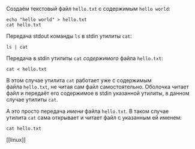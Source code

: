 Создаём текстовый файл `hello.txt` с содержимым `hello world`:

```
echo "hello world" > hello.txt
cat hello.txt
```

Передача stdout команды `ls` в stdin утилиты `cat`:

```
ls | cat
```

Передача в stdin утилиты `cat` _содержимого_ файла `hello.txt`:

```
cat < hello.txt
```

В этом случае утилита `cat` работает уже с содержимым файла `hello.txt`, не читая сам файл самостоятельно. Оболочка читает файл и передаёт его содержимое в stdin указанной утилиты, в данном случае утилиты `cat`.

А это просто передача _имени_ файла `hello.txt`. В таком случае утилита `cat` сама открывает и читает файл с указанным ей именем:

```
cat hello.txt
```
[[linux]]
